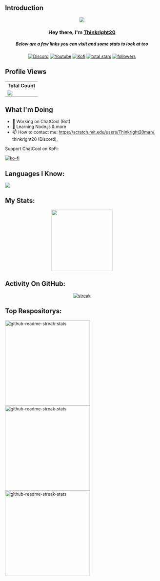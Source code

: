 ## Introduction
<p align="center">
<img src="https://readme-typing-svg.demolab.com/?lines=Developer%20of%20ChatCool%20Bot;Contributed%20to%201500+%2B%20servers%20inside%20Discord;3+%2B%20years%20of%20coding%20experience&font=Fira%20Code&center=true&width=700&height=45&color=fff53a&vCenter=true&pause=1000&size=25" /></a>
</p>

<h3 align="center">Hey there, I'm <a href="https://github.com/Thinkright20">Thinkright20</a></h3>
<h5 align="center">Below are a few links you can visit and some stats to look at too</h5>

<p align="center">
  <a href="https://discord.gg/79ucHtZn5w"><img alt="Discord" title="Discord" src="https://img.shields.io/badge/-Discord-7289DA?style=for-the-badge&logo=discord&logoColor=white"/></a>
  <a href="https://www.youtube.com/c/Thinkright20"><img alt="Youtube" title="Youtube" src="https://img.shields.io/badge/-Youtube-FF0000?style=for-the-badge&logo=youtube&logoColor=white"/></a>
  <a href="https://ko-fi.com/chatcool"><img alt="Kofi" title="Kofi" src="https://img.shields.io/badge/-Kofi-ff7389?style=for-the-badge&logo=kofi&logoColor=white"/></a>
<a href="https://github.com/Thinkright20?tab=repositories&sort=stargazers">
    <img alt="total stars" title="Total stars on GitHub" src="https://custom-icon-badges.demolab.com/github/stars/Thinkright20?color=B8B92B&style=for-the-badge&labelColor=959532&logo=star"/></a>
   <a href="https://github.com/thinkright20"><img alt="followers" title="Follow me on Github" src="https://img.shields.io/github/followers/thinkright20?color=236ad3&style=for-the-badge&logo=github&label=Follow"/></a>
 </p>
 
## Profile Views


  <table>
    <tr>
      <!-- <th>Profile Views</th> -->
      <th>Total Count</th>
    </tr>
    <tr>
      <!-- <td>
        <div align="center">
          <a href="https://github.com/Thinkright20"><img src="https://github.com/Thinkright20.png" alt="@Thinkright20" width="52" /></a>
          <br />
          <a align="center" href="https://github.com/thinkright20"><b>Thinkright20</b></a>
        </b>
      </td> -->
      <!-- Profile Views -->
      <td>
         <a href="https://github.com/thinkright20"> <img src="https://komarev.com/ghpvc/?username=thinkright20&style=for-the-badge&color=brightgreen"> </a>
      </td>
    </tr>
  </table>

## What I'm Doing

- 🔭 Working on ChatCool (Bot)
- 🌱 Learning Node.js & more
- 📫 How to contact me: https://scratch.mit.edu/users/Thinkright20man/, thinkright20 (Discord), 

Support ChatCool on KoFi:

[![ko-fi](https://ko-fi.com/img/githubbutton_sm.svg)](https://ko-fi.com/A0A7JKG27)

## Languages I Know:

<p align="left"> <a href="https://github.com/thinkright20"><img src="https://skillicons.dev/icons?i=vscode,replit,css,html,js,express,github,bots,nodejs,mongodb"> </a> </p>

## My Stats:
<p align="center">
<img height="200px" src="https://github-readme-stats.vercel.app/api?username=Thinkright20&hide_border=true&show_icons=true&count_private=true&theme=gruvbox&bg_color=151515">
</p>

## Activity On GitHub:

<p align="center">
  <a href="https://github.com/Thinkright20">      
<img title="stats" alt="streak" src="https://github-readme-streak-stats.herokuapp.com/?user=Thinkright20&theme=dark&hide_border=true&stroke=f53b3b"/>
</a> 
</p>

## Top Respositorys:
  <p align="left">
     <a href="https://github.com/Thinkright20/Profile-Badges"><img width="278" src="https://denvercoder1-github-readme-stats.vercel.app/api/pin/?username=thinkright20&repo=Profile-Badges&theme=react&bg_color=1F222E&title_color=F8D866&hide_border=true&icon_color=F8D866&show_icons=false" alt="github-readme-streak-stats"></a>
    <a href="https://github.com/Thinkright20/IP-Finder"><img width="278" src="https://denvercoder1-github-readme-stats.vercel.app/api/pin/?username=Thinkright20&repo=IP-Finder&theme=react&bg_color=1F222E&title_color=F8D866&hide_border=true&icon_color=F8D866&show_icons=false" alt="github-readme-streak-stats"></a>
   <a href="https://github.com/ChatCool-Inc/chatcool"><img width="278" src="https://denvercoder1-github-readme-stats.vercel.app/api/pin/?username=ChatCool-Inc&repo=chatcool&theme=react&bg_color=1F222E&title_color=F8D866&hide_border=true&icon_color=F8D866&show_icons=false" alt="github-readme-streak-stats"></a>
  </p>

